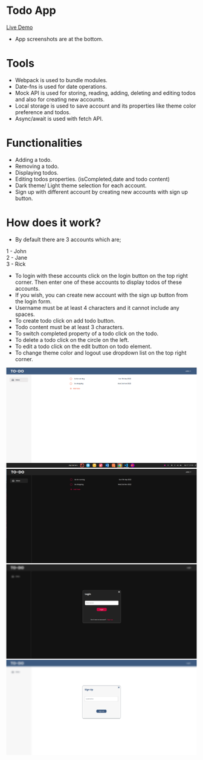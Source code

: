 # Todo App

<a href="https://gunesozdogan.github.io/popupsmart-react-practicum-first-case/" name="demo">Live Demo</a>

-   App screenshots are at the bottom.

# Tools

-   Webpack is used to bundle modules.
-   Date-fns is used for date operations.
-   Mock API is used for storing, reading, adding, deleting and editing todos and also for creating new accounts.
-   Local storage is used to save account and its properties like theme color preference and todos.
-   Async/await is used with fetch API. 

# Functionalities

-   Adding a todo.
-   Removing a todo.
-   Displaying todos.
-   Editing todos properties. (isCompleted,date and todo content)
-   Dark theme/ Light theme selection for each account.
-   Sign up with different account by creating new accounts with sign up button.

# How does it work?

-   By default there are 3 accounts which are;

1 - John  
2 - Jane  
3 - Rick

-   To login with these accounts click on the login button on the top right corner. Then enter one of these accounts to display todos of these accounts.
-   If you wish, you can create new account with the sign up button from the login form.
-   Username must be at least 4 characters and it cannot include any spaces.
-   To create todo click on add todo button.
-   Todo content must be at least 3 characters.
-   To switch completed property of a todo click on the todo.
-   To delete a todo click on the circle on the left.
-   To edit a todo click on the edit button on todo element.
-   To change theme color and logout use dropdown list on the top right corner.

<img src="dist/icons/ss1.png">
<img src="dist/icons/ss2.png">
<img src="dist/icons/ss3.png">
<img src="dist/icons/ss4.png">
